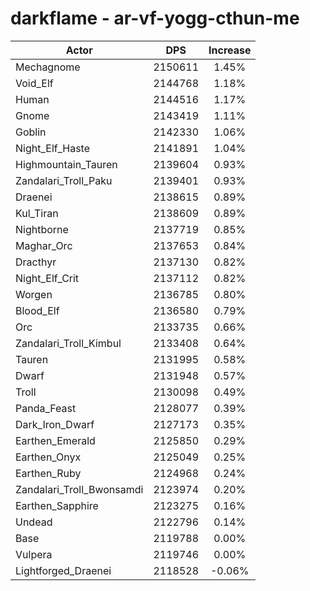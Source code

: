 # darkflame - ar-vf-yogg-cthun-me
| Actor | DPS | Increase |
|---|:---:|:---:|
|Mechagnome|2150611|1.45%|
|Void_Elf|2144768|1.18%|
|Human|2144516|1.17%|
|Gnome|2143419|1.11%|
|Goblin|2142330|1.06%|
|Night_Elf_Haste|2141891|1.04%|
|Highmountain_Tauren|2139604|0.93%|
|Zandalari_Troll_Paku|2139401|0.93%|
|Draenei|2138615|0.89%|
|Kul_Tiran|2138609|0.89%|
|Nightborne|2137719|0.85%|
|Maghar_Orc|2137653|0.84%|
|Dracthyr|2137130|0.82%|
|Night_Elf_Crit|2137112|0.82%|
|Worgen|2136785|0.80%|
|Blood_Elf|2136580|0.79%|
|Orc|2133735|0.66%|
|Zandalari_Troll_Kimbul|2133408|0.64%|
|Tauren|2131995|0.58%|
|Dwarf|2131948|0.57%|
|Troll|2130098|0.49%|
|Panda_Feast|2128077|0.39%|
|Dark_Iron_Dwarf|2127173|0.35%|
|Earthen_Emerald|2125850|0.29%|
|Earthen_Onyx|2125049|0.25%|
|Earthen_Ruby|2124968|0.24%|
|Zandalari_Troll_Bwonsamdi|2123974|0.20%|
|Earthen_Sapphire|2123275|0.16%|
|Undead|2122796|0.14%|
|Base|2119788|0.00%|
|Vulpera|2119746|0.00%|
|Lightforged_Draenei|2118528|-0.06%|

